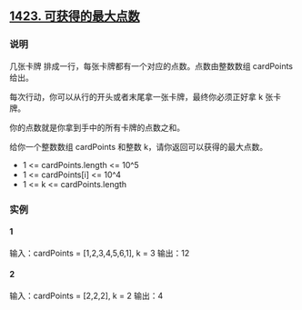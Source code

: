 ## [1423. 可获得的最大点数](https://leetcode-cn.com/problems/maximum-points-you-can-obtain-from-cards/)

### 说明
几张卡牌 排成一行，每张卡牌都有一个对应的点数。点数由整数数组 cardPoints 给出。

每次行动，你可以从行的开头或者末尾拿一张卡牌，最终你必须正好拿 k 张卡牌。

你的点数就是你拿到手中的所有卡牌的点数之和。

给你一个整数数组 cardPoints 和整数 k，请你返回可以获得的最大点数。

* 1 <= cardPoints.length <= 10^5
* 1 <= cardPoints[i] <= 10^4
* 1 <= k <= cardPoints.length

### 实例
#### 1
输入：cardPoints = [1,2,3,4,5,6,1], k = 3
输出：12

#### 2
输入：cardPoints = [2,2,2], k = 2
输出：4